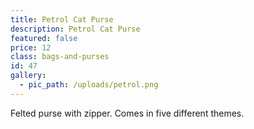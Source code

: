```yaml
---
title: Petrol Cat Purse
description: Petrol Cat Purse
featured: false
price: 12
class: bags-and-purses
id: 47
gallery:
  - pic_path: /uploads/petrol.png
---
```



Felted purse with zipper. Comes in five different themes.

